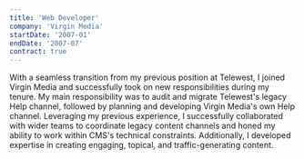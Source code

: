 ```yaml
---
title: 'Web Developer'
company: 'Virgin Media'
startDate: '2007-01'
endDate: '2007-07'
contract: true
---
```


With a seamless transition from my previous position at Telewest, I joined Virgin Media and successfully took on new responsibilities during my tenure. My main responsibility was to audit and migrate Telewest's legacy Help channel, followed by planning and developing Virgin Media's own Help channel. Leveraging my previous experience, I successfully collaborated with wider teams to coordinate legacy content channels and honed my ability to work within CMS's technical constraints. Additionally, I developed expertise in creating engaging, topical, and traffic-generating content.
